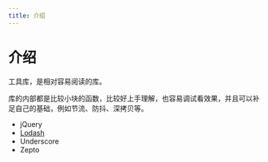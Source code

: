 ```yaml
---
title: 介绍
---
```


# 介绍
工具库，是相对容易阅读的库。

库的内部都是比较小块的函数，比较好上手理解，也容易调试看效果，并且可以补足自己的基础，例如节流、防抖、深拷贝等。

* jQuery
* [Lodash](./lodash/read.md)
* Underscore
* Zepto